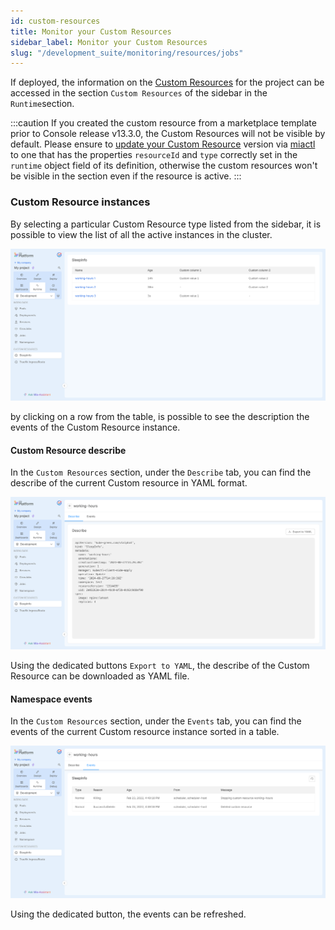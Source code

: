 ```yaml
---
id: custom-resources
title: Monitor your Custom Resources
sidebar_label: Monitor your Custom Resources
slug: "/development_suite/monitoring/resources/jobs"
---
```



If deployed, the information on the [Custom Resources](/console/design-your-projects/custom-resources/custom-resources.md) for the project can be accessed in the section `Custom Resources` of the sidebar in the `Runtime`section.

:::caution
If you created the custom resource from a marketplace template prior to Console release v13.3.0, the Custom Resources will not be visible by default. 
Please ensure to [update your Custom Resource](/marketplace/add_to_marketplace/add_item_by_type/add_custom_resource.md#upgrade-the-custom-resource-to-the-console-v1330) version via [miactl](/cli/miactl/10_overview.md) to one that has the properties `resourceId` and `type` correctly set in the `runtime` object field of its definition, otherwise the custom resources won't be visible in the section even if the resource is active.
:::


### Custom Resource instances

By selecting a particular Custom Resource type listed from the sidebar, it is possible to view the list of all the active instances in the cluster.

![list](../img/custom_resources.png)

by clicking on a row from the table, is possible to see the description the events of the Custom Resource instance.

#### Custom Resource describe

In the `Custom Resources` section, under the `Describe` tab, you can find the describe of the current Custom resource in YAML format.

![describe](../img/describe_custom_resources.png)

Using the dedicated buttons `Export to YAML`, the describe of the Custom Resource can be downloaded as YAML file. 

#### Namespace events

In the `Custom Resources` section, under the `Events` tab, you can find the events of the current Custom resource instance sorted in a table.

![events](../img/events_custom_resources.png)

Using the dedicated button, the events can be refreshed.

